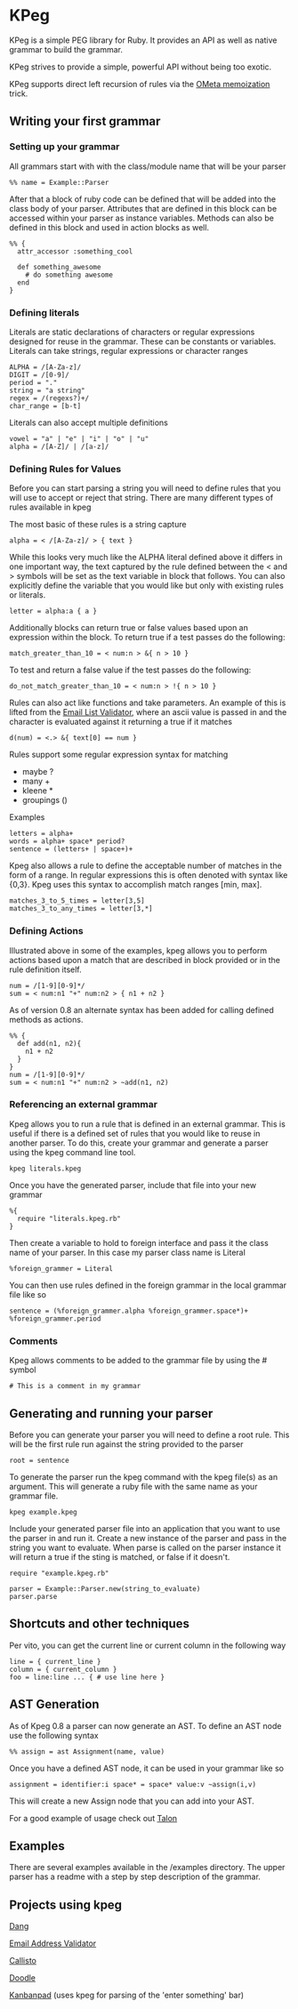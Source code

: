 KPeg
====

KPeg is a simple PEG library for Ruby. It provides an API as well as native grammar to build the grammar.

KPeg strives to provide a simple, powerful API without being too exotic.

KPeg supports direct left recursion of rules via the [OMeta memoization](http://www.vpri.org/pdf/tr2008003_experimenting.pdf) trick.

## Writing your first grammar

### Setting up your grammar

All grammars start with with the class/module name that will be your parser

    %% name = Example::Parser

After that a block of ruby code can be defined that will be added into the class body of your parser. Attributes that are defined in this block can be accessed within your parser as instance variables. Methods can also be defined in this block and used in action blocks as well.

    %% {
      attr_accessor :something_cool
      
      def something_awesome
        # do something awesome
      end
    }

### Defining literals

Literals are static declarations of characters or regular expressions designed for reuse in the grammar. These can be constants or variables. Literals can take strings, regular expressions or character ranges

    ALPHA = /[A-Za-z]/
    DIGIT = /[0-9]/
    period = "."
    string = "a string"
    regex = /(regexs?)+/
    char_range = [b-t]

Literals can also accept multiple definitions

    vowel = "a" | "e" | "i" | "o" | "u"
    alpha = /[A-Z]/ | /[a-z]/

### Defining Rules for Values

Before you can start parsing a string you will need to define rules that you will use to accept or reject that string. There are many different types of rules available in kpeg 

The most basic of these rules is a string capture

    alpha = < /[A-Za-z]/ > { text }


While this looks very much like the ALPHA literal defined above it differs in one important way, the text captured by the rule defined between the < and > symbols will be set as the text variable in block that follows. You can also explicitly define the variable that you would like but only with existing rules or literals.

    letter = alpha:a { a }

Additionally blocks can return true or false values based upon an expression within the block. To return true if a test passes do the following:

    match_greater_than_10 = < num:n > &{ n > 10 }

To test and return a false value if the test passes do the following:

    do_not_match_greater_than_10 = < num:n > !{ n > 10 }

Rules can also act like functions and take parameters. An example of this is lifted from the [Email List Validator](https://github.com/larb/email_address_validator), where an ascii value is passed in and the character is evaluated against it returning a true if it matches

    d(num) = <.> &{ text[0] == num }

Rules support some regular expression syntax for matching

+ maybe ?
+ many +
+ kleene *
+ groupings ()

Examples

    letters = alpha+
    words = alpha+ space* period?
    sentence = (letters+ | space+)+

Kpeg also allows a rule to define the acceptable number of matches in the form of a range. In regular expressions this is often denoted with syntax like {0,3}. Kpeg uses this syntax to accomplish match ranges [min, max].

    matches_3_to_5_times = letter[3,5]
    matches_3_to_any_times = letter[3,*]

### Defining Actions

Illustrated above in some of the examples, kpeg allows you to perform actions based upon a match that are described in block provided or in the rule definition itself.

    num = /[1-9][0-9]*/
    sum = < num:n1 "+" num:n2 > { n1 + n2 }

As of version 0.8 an alternate syntax has been added for calling defined methods as actions.

    %% {
      def add(n1, n2){
        n1 + n2
      }
    }
    num = /[1-9][0-9]*/
    sum = < num:n1 "+" num:n2 > ~add(n1, n2)

### Referencing an external grammar

Kpeg allows you to run a rule that is defined in an external grammar. This is useful if there is a defined set of rules that you would like to reuse in another parser. To do this, create your grammar and generate a parser using the kpeg command line tool.

    kpeg literals.kpeg

Once you have the generated parser, include that file into your new grammar

    %{
      require "literals.kpeg.rb"
    }

Then create a variable to hold to foreign interface and pass it the class name of your parser. In this case my parser class name is Literal 

    %foreign_grammer = Literal

You can then use rules defined in the foreign grammar in the local grammar file like so

    sentence = (%foreign_grammer.alpha %foreign_grammer.space*)+ %foreign_grammer.period

### Comments

Kpeg allows comments to be added to the grammar file by using the # symbol

    # This is a comment in my grammar

## Generating and running your parser

Before you can generate your parser you will need to define a root rule. This will be the first rule run against the string provided to the parser

    root = sentence

To generate the parser run the kpeg command with the kpeg file(s) as an argument. This will generate a ruby file with the same name as your grammar file.

    kpeg example.kpeg

Include your generated parser file into an application that you want to use the parser in and run it. Create a new instance of the parser and pass in the string you want to evaluate. When parse is called on the parser instance it will return a true if the sting is matched, or false if it doesn't. 

    require "example.kpeg.rb"

    parser = Example::Parser.new(string_to_evaluate)
    parser.parse

## Shortcuts and other techniques

Per vito, you can get the current line or current column in the following way 

    line = { current_line }
    column = { current_column }
    foo = line:line ... { # use line here }

## AST Generation

As of Kpeg 0.8 a parser can now generate an AST. To define an AST node use the following syntax

    %% assign = ast Assignment(name, value)

Once you have a defined AST node, it can be used in your grammar like so

    assignment = identifier:i space* = space* value:v ~assign(i,v)

This will create a new Assign node that you can add into your AST.

For a good example of usage check out [Talon](https://github.com/evanphx/talon)

## Examples

There are several examples available in the /examples directory. The upper parser has a readme with a step by step description of the grammar.

## Projects using kpeg

[Dang](https://github.com/veganstraightedge/dang)

[Email Address Validator](https://github.com/larb/email_address_validator)

[Callisto](https://github.com/dwaite/Callisto)

[Doodle](https://github.com/vito/doodle)

[Kanbanpad](https://kanbanpad.com) (uses kpeg for parsing of the 'enter something' bar)
